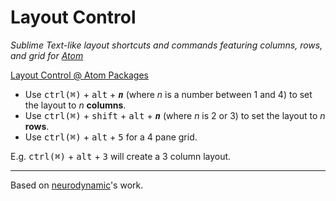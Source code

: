 # Layout Control


*Sublime Text-like layout shortcuts and commands featuring columns, rows, and grid for [Atom](https://atom.io/)*

[Layout Control @ Atom Packages](https://atom.io/packages/layout-control)

- Use <kbd>ctrl(⌘)</kbd> + <kbd>alt</kbd> + <kbd>_**n**_</kbd> (where *n* is a number between 1 and 4) to set the layout to *n* **columns**.
- Use <kbd>ctrl(⌘)</kbd> + <kbd>shift</kbd> + <kbd>alt</kbd> + <kbd>_**n**_</kbd> (where *n* is 2 or 3) to set the layout to *n* **rows**.
- Use <kbd>ctrl(⌘)</kbd> + <kbd>alt</kbd> + <kbd>5</kbd> for a 4 pane grid.

E.g. <kbd>ctrl(⌘)</kbd> + <kbd>alt</kbd> + <kbd>3</kbd> will create a 3 column layout.

---

Based on [neurodynamic](https://github.com/neurodynamic/atom-n-panes)'s work.
